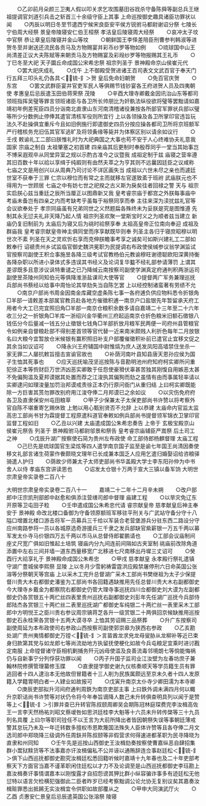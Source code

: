 <!-- { "loadSidebar": true } -->
　　○乙卯前月朵颜三卫夷人假以叩关求乞攻围墓田谷戕杀守备陈舜等副总兵王继祖提调官刘道引兵击之斩首三十余级守臣上其事  上命巡按御史趣具诸臣功罪状以闻
　　○丙辰以明日冬至节遣西宁候宋良臣安平侯方锐驸马都尉谢诏分祭  七陵长宁伯周大经祭  景皇帝陵寝安仁伯王桓祭  孝洁皇后陵寝周大经祭
　　○哀冲太子坟中官祭  恭让章皇后陵寝并金山等坟
　　○朝鲜国王李怿差陪臣刑曹参判韩淑等进贺冬至并谢送还流民各贡马及方物赐宴并彩币纱罗等物如例
　　○琉球国中山王尚清差正议大夫陈赋等来朝贡马及方物赐宴及彩叚纱罗等物报赐其王礼币
　　○丁巳冬至大祀  天子圜丘命成国公宋希忠祭  祖宗列圣于  景神殿命京山侯崔元代
　　○罢大祀庆成礼
　　○戊午  上不御殿受贺进诸王百司表文文武百官于奉天门行五拜三叩头礼仍各具＜锍-釒＞贺  皇后免命妇朝贺
　　○免百官庆贺
　　○东宫
　　○罢文武群臣宴并官吏军民人等俱赐节钱钞宴各王府进贺人员及四夷朝使  孝惠皇后忌辰遣玉田伯蒋荣祭  茂陵
　　○辛酉大理寺卿戴金因讯治山东等都司领班指挥吴璧等罪言领班诸臣与各卫所长帅朋比为奸骫法纵役欲将璧等罢黜请如嘉靖初年例差宪臣四员分诣南北直隶山东河南清稽诸役兼按各所部官军罪状兵部以璧等所少分数例止停俸其遣官清核军役则所宜行  上以各领操及各卫所掌印官违旨玩法久不赴操俱宜重斥今且如旧例施行即遣御史四员分按应操各都司卫所将京班额军严行稽核务充旧伍其官军逃旷及将领夤缘等毙并为体察区别以请余如议行
　　○壬戌  敕谕礼工二部曰朕惟礼时为大祀典国之大事也苟不安于人心终难协夫礼意我国家  宗庙之制自  太祖肇塞之初首建  四亲庙其后更制时奉殷荐同乎一堂当其始事岂不博采遐观卒从同堂异室之规以示酌古准今之议暨我  成祖定制于兹  庙寝之营率遵其旧百数十年以祫以享缉于纯嘏则有由然夫萃之为亨其则不远曩因廷臣之议咸称  七庙之文是用创兴以从周典乃司讨论不详区画失当  成祖以六世未尽之亲也而遽廷世室不获奉于三罪  仁宗以穆位而有常之主而就移左官遂致紊于班祔  武庙朕元也不得用为一世顾居  七庙之中有妨七世之祀揆之古义斯为戾矣往者回禄之警  天与  祖宗实启朕心兹当重廷之辰所当厘正以图鼎新又我  皇考睿宗庙于都宫之外朕每事庙中  考庙未备岂有四亲之内而考缺考乎虽每于裕祭同享而奉  主往来深为渎扰兹礼官等会议欲奉处于  孝宗同庙虽有兄弟同世之义然题扁各殊终未为妥朕是究是图惟遵  先制其永无愆夫礼非天降乃起人情  祖宗列圣欢聚一堂斯宝时义之为顺者兹当建立  新庙仍复旧制前为  太庙后为寝又后为祧时祫祭享奉  太祖高皇帝正位南向奉迎  成祖及  群庙我  皇考睿宗献皇帝神主俱同堂而序享献既毕则奉  列圣主各归于寝庶昭穆以明世次不紊  列圣在天之灵欢忻右享而克伸朕瞻事考享之诚矣可如斯兴建礼工二部如敕奉行  诏禠贵州乡试监临官御史魏洪冕职为民提调右布政使侯缄参议翁学渊监试官按察司副使王积佥事施昱各降三级考试官教杨伯元教谕穆旺谢德聪欧阳深黄持衡各降杂职以所进小录体式多违误其书经义及论词复华盭不经礼部参请薄罚  上谓其差谬既多且意涉议讽特重谴之已乃降缄云南按察司副使学渊真定府通判积两浙运司副使昱茶陵州同知伯元等俱降淮浙盐课司大使等官
　　○提督两广军务兼理巡抚兵部尚书蔡经以给事中周怡论其举劾失当自陈乞罢  上以经控制诸蛮著有劳绩不允
　　○南京户部尚书周金因南金库藏空虚条陈七事一各府逋负供应物料悉令折银角□羊部一请敕差本部属官教员赴各地方催徵积逋一南京户口盐银先年暂留承天府工用者今大工已完宜照旧角□羊部一南京仓粮积余数多请自嘉靖二十三年至二十六年收三分之一折银角□羊库一浙绍兴金华衢州三府起运南京仓折色粮米旧额石徵银八钱伍分今后量减一钱五分止徵银七钱角□羊部折放月粮军民两便一司府州县管粮官令如例亲自督粮赴部不得别差首领等官代替一近来南米颇贱人利折色每年二月放银名曰大粮今宜暂放仓米候银有赢积照旧补支户部覆催徵积补前已遣官止宜移文促之其余当如议诏可
　　○降永兴王府辅国中尉惟熇为庶人送发凤阳高墙禁住坐杀一家无罪二人屡抗敕旨擅击宣谕官故也
　　○补荫河南叶县知县唐天恩孙应侯为国子生恤其死事也
　　○应天巡抚喻茂坚巡按陈与音勘明池州府知府柯实卿所问重犯徐正本等赀财巨万世济凶恶实卿敢于任怨使豪猾伏辜甚苦独其刚愎自用嫉恶太甚不免偏狥滥及夏邦谟据其处置而荐之江浚执其偏狥而劾之虽情有由而事属轻率请以实卿逮问如理浚量加罚治邦谟戒责徐正本仍行原问衙门从重归结  上曰柯实卿既能除一方巨害其贳勿罪改别府用江浚夺俸二月邦谟已之余如议
　　○以灾伤免府府各卫及直隶保安州屯田粮草
　　○甲子少保兼太子太保吏部尚书许赞以将考察外官自陈不堪重寄乞赐休致  上勉以用心甄别贤否不允辞  上以恭建  太庙命内官监太监高忠工部尚书甘为霖提督工程原遣科道官奉敕如例兵部尚书提督领军锦衣卫掌印官监督工程如旧
　　○乙丑以兴建  太庙遣成国公朱希忠奏告  上帝于  玄极宝殿京山侯崔元祭告  列圣于  景神殿驸马都尉邬景和祭告  皇考睿宗庙辅臣严嵩祭  后土司工之神
　　○戊辰升湖广按察使石简为贵州左布政使  命工部侍郎杨麒督理  太庙工程
　　○己巳先是琉球国官生梁炫等四人遣学南京国子监至是谕七年国王尚清因奏使移文礼部言诸生荷蒙作餋颇晓文理年已长成兼本国乏人应用乞遣归婚娶诏给咨粮驿骑遣人护归
　　○荫故少师兼太子太师吏部尚书华盖殿大学士李东阳孙仲为中书舍人以侍  孝庙东宫讲读恩也
　　○诏发太仓银十万两于宣大三镇以备军饷
大明世宗肃皇帝实录卷二百八十



大明世宗肃皇帝实录卷二百八十一
　　嘉靖二十二年十二月辛未朔
　　○改户部郎中汪宗凯刑部郎中赵愈和俱添注营缮司郎中督理  庙建工程
　　○以旱灾免辽东开原等卫屯田子粒
　　○壬申遣成国公朱希忠代请  睿宗献皇帝  慈孝献皇后神主奉安于  景神殿  命改北楼口备御为守备领原额班军移驻平刑关与广武站守备分守十八隘口增置北楼口游击将军一员募兵三千给以军装合老营堡游兵分驻东西二路设分守应州南路参将一员以各城原选奇游援兵三千隶之发兵部缺官紫薪银一万五千两以募军发太仆寺马价银四万五千两以市马从总督侍郎翟鹏请也
　　○工部会议庙制间座丈尺宽广俱如旧惟起土培筑  寝庙内分九间连前间隔如古夹室制  祧庙前改除角道添置中左右三间并墙一道东西量移宽广北移进七尺南移出丹墀三丈诏可
　　○癸酉行大祫享礼于  景神殿命成国公朱希忠
　　○甲戌  慈孝献皇  永孝殿行祭礼遣镇守湖广豊城侯李熙祭  显陵  上以冬月少雪躬祷雷霆洪应殿禁屠停刑六日命英国公张溶等分祭朝天等宫庙  上以采木工完升总督湖广采木工部尚书樊继祖为太子少保提督川贵大木右都御史潘鉴为工部尚书各回籍遇缺推用先任总督川贵大木右副都御史今大理寺乡戴金为都察院右都御史仍管大理寺事巡抚四川佥都御史刘大谟为左副都御史仍各赏银五十两纻丝四表里贵州巡抚右副都御史刘彭年先任湖广巡抚今兵部侍郎陆杰各赏银三十两纻丝二表里巡抚湖广都御史车纯银二十两纻丝一表里采木工部郎中方明悦王之臣川贵右参议周宗镐蒋芝各升一级赏银二十两俱回京候缺推用巡按御史石永桂荣各赏银十五两大谟寻卒  上恤其劳诏赐三品祭葬
　　○升广东按察司副使周延为本布政使司右参政山西按察司副使郭崇皋为狭西右参政
　　○乙亥勘处湖广贵州夷情都御史万镗＜锍-釒＞言苗酋龙求皃龙母叟胁从龙柳补等近已束身归款第其党与如龙郎七等尚流劫地方执留抚使梗化如故今兵屯粮足宜乘时进讨戡定南服  上命镗督诸守臣相机剿捕务歼元凶毋使滥及良善流毒邻境朗七等倘能悔祸仍与自新事宁分列俘获功罪以闻
　　○丙子升国子监司业江汝壁为左春坊庶子兼翰林院修撰管理纂修玉牒
　　○直隶提学御史谢九仪核奏顺天等学员籍生员有罪逃回者十四人逮治本无他故但冒籍者十三人削为民族属颇远至京未久者十四人发原籍入学籍胃明白者一人肄业如故报可
　　○戊寅升南京太仆寺少卿田濡为本寺卿
　　○庚辰吏部拟升河间府通判周鉄为南京吏部主事  上曰鉄外调未满四月何以輙升京职诘尚书许赞等对状仍令将今年奉旨谪降人数己未升转俱查明具列以闻于是赞等上＜锍-釒＞引罪并查已升转官陈叔颐周卿吴会期陈冠林庭琛费完李汝楫高佐王一言李天然杨祐刘昭文蔡叆咎如思洪廷桂李大魁等十六员未升转传棨等三十九员列名具覆  上曰尔等职司铨任不以王言为大前所降出者皆因朝祭失误等事朝廷薄戒警其怠玩乃未及一年迁转数多擅权市恩欺篾国法殊失人臣体许赞等且各夺俸二月文选司郎中郑晓降三级调外任周鈇并陈叔颐等非假营求何得速进都革职为民寻降晓为直隶和州同知
　　○壬午先是巡按山西御史王汝楫劾奏按察使曹嘉纵恶自肆招集群小鬻狱黩货等不法事嘉亦讦汝楫偏私不公并诬以通贿辞连佥事赵廷松＜锍-釒＞俱下山西巡抚都御史勘究汝楫廷松悉回籍听候时嘉靖十九年春也及二十年吏部考察天下方面官当嘉不谨革职闲住廷松以才力不及论调至是山西巡抚都御史李珏勘上嘉汝楫奏讦事情谓嘉本以刚愎露才自招怨谤其狎比群小纵容骗诈事多有迹廷松无他愆特以语言欠检横犯强御此二臣者昨岁已经考察黜调公论允协无复别议矣其嘉奏汝楫赃罪悉出抵餙无实汝楫宜令供职如故部覆从之
　　○甲申大同演武厅火
　　○乙酉  贞惠安仁景皇后忌辰遣英国公张溶祭  陵寝
